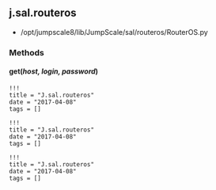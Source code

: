 <!-- toc -->
## j.sal.routeros

- /opt/jumpscale8/lib/JumpScale/sal/routeros/RouterOS.py

### Methods

#### get(*host, login, password*) 


```
!!!
title = "J.sal.routeros"
date = "2017-04-08"
tags = []
```

```
!!!
title = "J.sal.routeros"
date = "2017-04-08"
tags = []
```

```
!!!
title = "J.sal.routeros"
date = "2017-04-08"
tags = []
```

